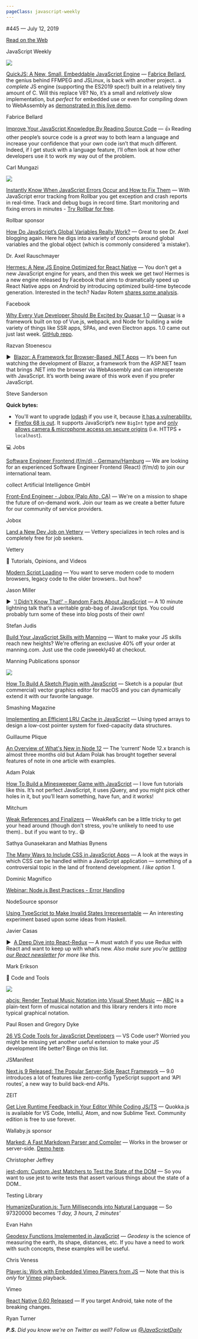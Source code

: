 ```yaml
---
pageClass: javascript-weekly
---
```


<!-- left/right splitbar -->
  

#445 — July 12, 2019

[Read on the Web](https://javascriptweekly.com/link/66808/web)

<!-- masthead -->
 

JavaScript Weekly

 
[![](https://res.cloudinary.com/cpress/image/upload/w_1280,e_sharpen:60/v1562944499/jfs85jete8lttsgybr4l.jpg)](https://javascriptweekly.com/link/66809/web)
 
 

[QuickJS: A New, Small, Embeddable JavaScript Engine](https://javascriptweekly.com/link/66809/web "bellard.org") — [Fabrice Bellard](https://javascriptweekly.com/link/66861/web), the genius behind FFMPEG and JSLinux, is back with another project.. a _complete_ JS engine \(supporting the ES2019 spec\!\) built in a relatively tiny amount of C. Will this replace V8\? No, it’s a small and _relatively_ slow implementation, but _perfect_ for embedded use or even for compiling down to WebAssembly as [demonstrated in this live demo](https://javascriptweekly.com/link/66810/web).

Fabrice Bellard

 

[Improve Your JavaScript Knowledge By Reading Source Code](https://javascriptweekly.com/link/66811/web "www.smashingmagazine.com") — 👍 Reading other people’s source code is a _great_ way to both learn a language and increase your confidence that your own code isn’t that much different. Indeed, if I get stuck with a language feature, I’ll often look at how other developers use it to work my way out of the problem.

Carl Mungazi

 
[![](https://copm.s3.amazonaws.com/b1e38654.jpg)](https://javascriptweekly.com/link/66812/web)

[Instantly Know When JavaScript Errors Occur and How to Fix Them](https://javascriptweekly.com/link/66812/web "rollbar.com") — With JavaScript error tracking from Rollbar you get exception and crash reports in real-time. Track and debug bugs in record time. Start monitoring and fixing errors in minutes \- [Try Rollbar for free](https://javascriptweekly.com/link/66812/web).

Rollbar sponsor

 

[How Do JavaScript’s Global Variables Really Work\?](https://javascriptweekly.com/link/66813/web "2ality.com") — Great to see Dr. Axel blogging again. Here he digs into a variety of concepts around global variables and the global object \(which is commonly considered ‘a mistake’\).

Dr. Axel Rauschmayer

 

[Hermes: A New JS Engine Optimized for React Native](https://javascriptweekly.com/link/66814/web "hermesengine.dev") — You don’t get a new JavaScript engine for years, and then this week we get two\! Hermes is a new engine released by Facebook that aims to dramatically speed up React Native apps on Android by introducing optimized build-time bytecode generation. Interested in the tech\? Nadav Rotem [shares some analysis](https://javascriptweekly.com/link/66815/web).

Facebook

 

[Why Every Vue Developer Should Be Excited by Quasar 1.0](https://javascriptweekly.com/link/66816/web "medium.com") — [Quasar](https://javascriptweekly.com/link/66817/web) is a framework built on top of Vue.js, webpack, and Node for building a wide variety of things like SSR apps, SPAs, and even Electron apps. 1.0 came out just last week. [GitHub repo](https://javascriptweekly.com/link/66818/web).

Razvan Stoenescu

 

▶  [Blazor: A Framework for Browser-Based .NET Apps](https://javascriptweekly.com/link/66819/web "www.youtube.com") — It’s been fun watching the development of Blazor, a framework from the ASP.NET team that brings .NET into the browser via WebAssembly and can interoperate with JavaScript. It’s worth being aware of this work even if you prefer JavaScript.

Steve Sanderson

 
<!-- normal content section -->
 

**Quick bytes:**

- You'll want to upgrade [lodash](https://javascriptweekly.com/link/66820/web) if you use it, because [it has a vulnerability.](https://javascriptweekly.com/link/66821/web)
- [Firefox 68 is out](https://javascriptweekly.com/link/66822/web). It supports JavaScript’s new `BigInt` type and [only allows camera \& microphone access on secure origins](https://javascriptweekly.com/link/66823/web) \(i.e. HTTPS + `localhost`\).

 
 

💻 Jobs

 

[Software Engineer Frontend \(f/m/d\) \- Germany/Hamburg](https://javascriptweekly.com/link/66824/web "collectai.workable.com") — We are looking for an experienced Software Engineer Frontend \(React\) \(f/m/d\) to join our international team.

collect Artificial Intelligence GmbH

 

[Front-End Engineer \- Jobox \(Palo Alto, CA\)](https://javascriptweekly.com/link/66825/web "www.jobox.ai") — We're on a mission to shape the future of on-demand work. Join our team as we create a better future for our community of service providers.

Jobox

 

[Land a New Dev Job on Vettery](https://javascriptweekly.com/link/66826/web "www.vettery.com") — Vettery specializes in tech roles and is completely free for job seekers.

Vettery

 

📘 Tutorials, Opinions, and Videos

 

[Modern Script Loading](https://javascriptweekly.com/link/66827/web "jasonformat.com") — You want to serve modern code to modern browsers, legacy code to the older browsers.. but how\?

Jason Miller

 

▶  ['I Didn't Know That\!' – Random Facts About JavaScript](https://javascriptweekly.com/link/66828/web "www.youtube.com") — A 10 minute lightning talk that’s a veritable grab-bag of JavaScript tips. You could probably turn some of these into blog posts of their own\!

Stefan Judis

 

[Build Your JavaScript Skills with Manning](https://javascriptweekly.com/link/66829/web "mng.bz") — Want to make your JS skills reach new heights\? We're offering an exclusive 40\% off your order at manning.com. Just use the code jsweekly40 at checkout.

Manning Publications sponsor

 
[![](https://res.cloudinary.com/cpress/image/upload/w_160,h_100,c_fill,g_north,e_sharpen:100/axqdvvyltnyufvqupcnf.png)](https://javascriptweekly.com/link/66830/web)

[How To Build A Sketch Plugin with JavaScript](https://javascriptweekly.com/link/66830/web "www.smashingmagazine.com") — Sketch is a popular \(but commercial\) vector graphics editor for macOS and you can dynamically extend it with our favorite language.

Smashing Magazine

 
 

[Implementing an Efficient LRU Cache in JavaScript](https://javascriptweekly.com/link/66831/web "yomguithereal.github.io") — Using typed arrays to design a low-cost pointer system for fixed-capacity data structures.

Guillaume Plique

 

[An Overview of What's New in Node 12](https://javascriptweekly.com/link/66832/web "tsh.io") — The ‘current’ Node 12.x branch is almost three months old but Adam Polak has brought together several features of note in one article with examples.

Adam Polak

 

[How To Build a Minesweeper Game with JavaScript](https://javascriptweekly.com/link/66834/web "mitchum.blog") — I love fun tutorials like this. It’s not perfect JavaScript, it uses jQuery, and you might pick other holes in it, but you’ll learn something, have fun, and it works\!

Mitchum

 

[Weak References and Finalizers](https://javascriptweekly.com/link/66836/web "v8.dev") — WeakRefs can be a little tricky to get your head around \(though don’t stress, you’re unlikely to need to use them\).. but if you want to try.. 😄

Sathya Gunasekaran and Mathias Bynens

 

[The Many Ways to Include CSS in JavaScript Apps](https://javascriptweekly.com/link/66838/web "css-tricks.com") — A look at the ways in which CSS can be handled within a JavaScript application — something of a controversial topic in the land of frontend development. _I like option 1_.

Dominic Magnifico

 

[Webinar: Node.js Best Practices \- Error Handling](https://javascriptweekly.com/link/66840/web "pages.nodesource.com")

NodeSource sponsor

 

[Using TypeScript to Make Invalid States Irrepresentable](https://javascriptweekly.com/link/66841/web "www.javiercasas.com") — An interesting experiment based upon some ideas from Haskell.

Javier Casas

 

▶  [A Deep Dive into React-Redux](https://javascriptweekly.com/link/66843/web "www.youtube.com") — A must watch if you use Redux with React and want to keep up with what’s new. _Also make sure you’re [getting our React newsletter](https://javascriptweekly.com/link/66860/web) for more like this._

Mark Erikson

 

🔧 Code and Tools

 
[![](https://res.cloudinary.com/cpress/image/upload/w_1280,e_sharpen:60/v1562943344/otu7jbkxxr17d1s2gk5q.png)](https://javascriptweekly.com/link/66845/web)
 

[abcjs: Render Textual Music Notation into Visual Sheet Music](https://javascriptweekly.com/link/66845/web "abcjs.net") — [ABC](https://javascriptweekly.com/link/66846/web) is a plain-text form of musical notation and this library renders it into more typical graphical notation.

Paul Rosen and Gregory Dyke

 

[26 VS Code Tools for JavaScript Developers](https://javascriptweekly.com/link/66847/web "dev.to") — VS Code user\? Worried you might be missing yet another useful extension to make your JS development life better\? Binge on this list.

JSManifest

 

[Next.js 9 Released: The Popular Server-Side React Framework](https://javascriptweekly.com/link/66848/web "nextjs.org") — 9.0 introduces a lot of features like zero-config TypeScript support and ‘API routes’, a new way to build back-end APIs.

ZEIT

 

[Get Live Runtime Feedback in Your Editor While Coding JS/TS](https://javascriptweekly.com/link/66849/web "quokkajs.com") — Quokka.js is available for VS Code, IntelliJ, Atom, and now Sublime Text. Community edition is free to use forever.

Wallaby.js sponsor

 

[Marked: A Fast Markdown Parser and Compiler](https://javascriptweekly.com/link/66850/web "github.com") — Works in the browser or server-side. [Demo here](https://javascriptweekly.com/link/66851/web).

Christopher Jeffrey

 

[jest-dom: Custom Jest Matchers to Test the State of the DOM](https://javascriptweekly.com/link/66852/web "github.com") — So you want to use jest to write tests that assert various things about the state of a DOM..

Testing Library

 

[HumanizeDuration.js: Turn Milliseconds into Natural Language](https://javascriptweekly.com/link/66853/web "github.com") — So 97320000 becomes _‘1 day, 3 hours, 2 minutes’_

Evan Hahn

 

[Geodesy Functions Implemented in JavaScript](https://javascriptweekly.com/link/66854/web "github.com") — _Geodesy_ is the science of measuring the earth, its shape, distances, etc. If you have a need to work with such concepts, these examples will be useful.

Chris Veness

 

[Player.js: Work with Embedded Vimeo Players from JS](https://javascriptweekly.com/link/66855/web "github.com") — Note that this is _only_ for [Vimeo](https://javascriptweekly.com/link/66856/web) playback.

Vimeo

 

[React Native 0.60 Released](https://javascriptweekly.com/link/66857/web "facebook.github.io") — If you target Android, take note of the breaking changes.

Ryan Turner

<!-- normal content section -->
 

_**P.S.** Did you know we're on Twitter as well\? Follow us [\@JavaScriptDaily](https://javascriptweekly.com/link/66858/web)_
